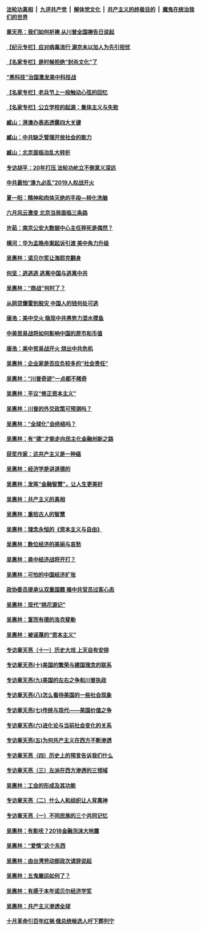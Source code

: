 

####  [法轮功真相](../../../../basic/blob/master/README.md?t=07010431) &nbsp;|&nbsp; [九评共产党](../../../../9ping.md/blob/master/README.md?t=07010431) &nbsp;|&nbsp; [解体党文化](../../../../jtdwh.md/blob/master/README.md?t=07010431)  &nbsp;|&nbsp; [共产主义的终极目的](../../../../gczydzjmd.md/blob/master/README.md?t=07010431) &nbsp;|&nbsp; [魔鬼在统治我们的世界](../../../../mgztzwmdsj.md/blob/master/README.md?t=07010431) 

#### [章天亮：我们如何祈祷 从川普全国祷告日说起](../pages/nsc423/n11944627.md?t=07010431) 

#### [【纪元专栏】应对病毒流行 渥京未以加人为先引担忧](../pages/nsc423/n11875714.md?t=07010431) 

#### [【名家专栏】是时候拒绝“封杀文化”了](../pages/nsc423/n11814093.md?t=07010431) 

#### [“黑科技”治国激发美中科技战](../pages/nsc423/n11638056.md?t=07010431) 

#### [【名家专栏】老兵节上一段触动心弦的回忆](../pages/nsc423/n11646016.md?t=07010431) 

#### [【名家专栏】公立学校的起源：集体主义与失败](../pages/nsc423/n11601833.md?t=07010431) 

#### [臧山：港澳办表态透露四大关键](../pages/nsc423/n11421628.md?t=07010431) 

#### [臧山：中共缺乏管理开放社会的能力](../pages/nsc423/n11407457.md?t=07010431) 

#### [臧山：北京面临治乱大转折](../pages/nsc423/n11406895.md?t=07010431) 

#### [专访胡平：20年打压 法轮功屹立不倒意义深远](../pages/nsc423/n11398800.md?t=07010431) 

#### [中共最怕“逢九必乱”2019人权战开火](../pages/nsc423/n11385248.md?t=07010431) 

#### [夏一阳：精神和肉体灭绝的手段—转化洗脑](../pages/nsc423/n11368250.md?t=07010431) 

#### [六月风云激变 北京当局面临三条路](../pages/nsc423/n11313668.md?t=07010431) 

#### [许茹：南京公安大数据中心主任猝死是偶然？](../pages/nsc423/n11064744.md?t=07010431) 

#### [横河：华为孟晚舟案起诉引渡 美中角力升级](../pages/nsc423/n11027230.md?t=07010431) 

#### [吴惠林：诺贝尔奖让海耶克翻身](../pages/nsc423/n10890049.md?t=07010431) 

#### [何坚：逃逃逃 逃离中国与逃离中共](../pages/nsc423/n10592891.md?t=07010431) 

#### [吴惠林：“商战”何时了？](../pages/nsc423/n10573558.md?t=07010431) 

#### [从网贷爆雷到股灾 中国人的钱何处可逃](../pages/nsc423/n10572800.md?t=07010431) 

#### [唐浩：美中交火 隐现中共黑势力混水摸鱼](../pages/nsc423/n10544040.md?t=07010431) 

#### [中美贸易战将如何影响中国的房市和币值](../pages/nsc423/n10543697.md?t=07010431) 

#### [唐浩：美中贸易战开火 烧出中共危机](../pages/nsc423/n10540126.md?t=07010431) 

#### [吴惠林：企业家是否应负较多的“社会责任”](../pages/nsc423/n10535022.md?t=07010431) 

#### [吴惠林：“川普奇迹”一点都不稀奇](../pages/nsc423/n10512808.md?t=07010431) 

#### [吴惠林：平议“修正资本主义”](../pages/nsc423/n10495724.md?t=07010431) 

#### [吴惠林：川普的外交政策可预测吗？](../pages/nsc423/n10462387.md?t=07010431) 

#### [吴惠林：“全球化”会终结吗？](../pages/nsc423/n10452838.md?t=07010431) 

#### [吴惠林：有“德”才能走向民主化金融创新之路](../pages/nsc423/n10432292.md?t=07010431) 

#### [获奖作家：这共产主义是一种癌](../pages/nsc423/n10431541.md?t=07010431) 

#### [吴惠林：经济学是讲道德的](../pages/nsc423/n10398014.md?t=07010431) 

#### [吴惠林：发挥“金融智慧”，让人生更美好](../pages/nsc423/n10375019.md?t=07010431) 

#### [吴惠林：共产主义的真相](../pages/nsc423/n10351394.md?t=07010431) 

#### [吴惠林：重拾古人的智慧](../pages/nsc423/n10337691.md?t=07010431) 

#### [吴惠林：理念永恒的《资本主义与自由》](../pages/nsc423/n10316274.md?t=07010431) 

#### [吴惠林：数位经济的美丽与哀愁](../pages/nsc423/n10292946.md?t=07010431) 

#### [吴惠林：美中经济战将开打？](../pages/nsc423/n10258825.md?t=07010431) 

#### [吴惠林：可怕的中国经济扩张](../pages/nsc423/n10219147.md?t=07010431) 

#### [政协委员提承认双重国籍 揭中共官员过客心态](../pages/nsc423/n10208809.md?t=07010431) 

#### [吴惠林：现代“桃花源记”](../pages/nsc423/n10185234.md?t=07010431) 

#### [吴惠林：富而有德的洛克斐勒](../pages/nsc423/n10142264.md?t=07010431) 

#### [吴惠林：被诬蔑的“资本主义”](../pages/nsc423/n10124816.md?t=07010431) 

#### [专访章天亮（十一）历史大戏 上天自有安排](../pages/nsc423/n10094905.md?t=07010431) 

#### [专访章天亮(十)美国的繁荣与建国理念的联系](../pages/nsc423/n10094899.md?t=07010431) 

#### [专访章天亮(九)美国的左右之争和川普执政](../pages/nsc423/n10094889.md?t=07010431) 

#### [专访章天亮(八)怎么看待美国的一些社会现象](../pages/nsc423/n10094857.md?t=07010431) 

#### [专访章天亮(七)传统与现代——美国价值之争](../pages/nsc423/n10093140.md?t=07010431) 

#### [专访章天亮(六)进化论与当前社会变化的关系](../pages/nsc423/n10092036.md?t=07010431) 

#### [专访章天亮(五)为何共产主义在西方不断渗透](../pages/nsc423/n10083620.md?t=07010431) 

#### [专访章天亮（四）历史上的预言告诉我们什么](../pages/nsc423/n10083606.md?t=07010431) 

#### [专访章天亮（三）左派在西方渗透的三领域](../pages/nsc423/n10081115.md?t=07010431) 

#### [吴惠林：工会的形成及其功能](../pages/nsc423/n10080633.md?t=07010431) 

#### [专访章天亮（二）什么人和组织让人背离神](../pages/nsc423/n10076637.md?t=07010431) 

#### [专访章天亮（一）不同民族的三个共同记忆](../pages/nsc423/n10074188.md?t=07010431) 

#### [吴惠林：有影呒？2018金融泡沫大地震](../pages/nsc423/n10040534.md?t=07010431) 

#### [吴惠林：“爱情”这个东西](../pages/nsc423/n10019423.md?t=07010431) 

#### [吴惠林：由台湾劳动部政次请辞说起](../pages/nsc423/n9979679.md?t=07010431) 

#### [吴惠林：五鬼搬运如何了？](../pages/nsc423/n9925338.md?t=07010431) 

#### [吴惠林：有感于本年诺贝尔经济学奖](../pages/nsc423/n9871883.md?t=07010431) 

#### [吴惠林：共产主义渗透全球](../pages/nsc423/n9812748.md?t=07010431) 

#### [十月革命引百年红祸 俄总统候选人吁下葬列宁](../pages/nsc423/n9810182.md?t=07010431) 

